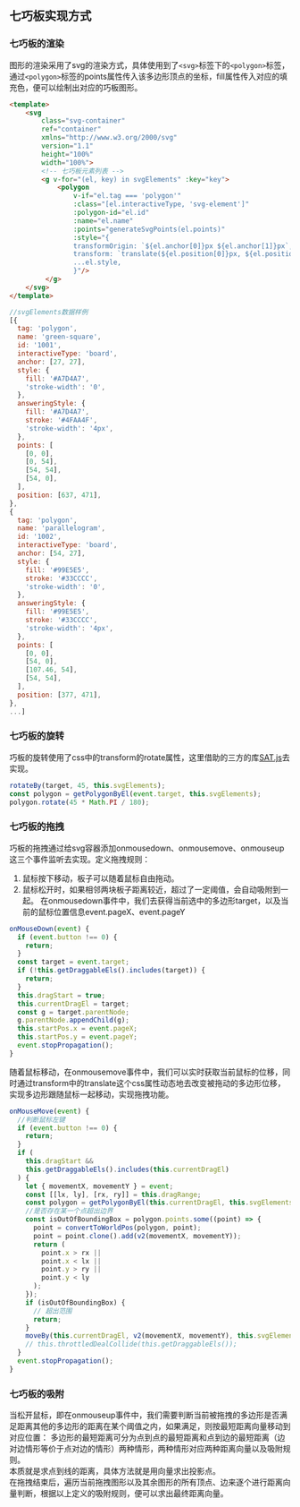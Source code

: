 ## 七巧板实现方式

### 七巧板的渲染
图形的渲染采用了svg的渲染方式，具体使用到了`<svg>`标签下的`<polygon>`标签，通过`<polygon>`标签的points属性传入该多边形顶点的坐标，fill属性传入对应的填充色，便可以绘制出对应的巧板图形。
```html
<template>
    <svg
        class="svg-container"
        ref="container"
        xmlns="http://www.w3.org/2000/svg"
        version="1.1"
        height="100%"
        width="100%">
        <!-- 七巧板元素列表 -->
        <g v-for="(el, key) in svgElements" :key="key">
            <polygon
                v-if="el.tag === 'polygon'"
                :class="[el.interactiveType, 'svg-element']"
                :polygon-id="el.id"
                :name="el.name"
                :points="generateSvgPoints(el.points)"
                :style="{
                transformOrigin: `${el.anchor[0]}px ${el.anchor[1]}px`,
                transform: `translate(${el.position[0]}px, ${el.position[1]}px)`,
                ...el.style,
                }"/>
         </g>
    </svg>
</template>
```
```js
//svgElements数据样例
[{
  tag: 'polygon',
  name: 'green-square',
  id: '1001',
  interactiveType: 'board',
  anchor: [27, 27],
  style: {
    fill: '#A7D4A7',
    'stroke-width': '0',
  },
  answeringStyle: {
    fill: '#A7D4A7',
    stroke: '#4FAA4F',
    'stroke-width': '4px',
  },
  points: [
    [0, 0],
    [0, 54],
    [54, 54],
    [54, 0],
  ],
  position: [637, 471],
},
{
  tag: 'polygon',
  name: 'parallelogram',
  id: '1002',
  interactiveType: 'board',
  anchor: [54, 27],
  style: {
    fill: '#99E5E5',
    stroke: '#33CCCC',
    'stroke-width': '0',
  },
  answeringStyle: {
    fill: '#99E5E5',
    stroke: '#33CCCC',
    'stroke-width': '4px',
  },
  points: [
    [0, 0],
    [54, 0],
    [107.46, 54],
    [54, 54],
  ],
  position: [377, 471],
},
...]
```


### 七巧板的旋转
巧板的旋转使用了css中的transform的rotate属性，这里借助的三方的库[SAT.js](https://github.com/jriecken/sat-js)去实现。
```js
rotateBy(target, 45, this.svgElements);
const polygon = getPolygonByEl(event.target, this.svgElements);
polygon.rotate(45 * Math.PI / 180);
```

### 七巧板的拖拽
巧板的拖拽通过给svg容器添加onmousedown、onmousemove、onmouseup这三个事件监听去实现。定义拖拽规则：
  1. 鼠标按下移动，板子可以随着鼠标自由拖动。
  2. 鼠标松开时，如果相邻两块板子距离较近，超过了一定阈值，会自动吸附到一起。
在onmousedown事件中，我们去获得当前选中的多边形target，以及当前的鼠标位置信息event.pageX、event.pageY
```js
onMouseDown(event) {
  if (event.button !== 0) {
    return;
  }
  const target = event.target;
  if (!this.getDraggableEls().includes(target)) {
    return;
  }
  this.dragStart = true;
  this.currentDragEl = target;
  const g = target.parentNode;
  g.parentNode.appendChild(g);
  this.startPos.x = event.pageX;
  this.startPos.y = event.pageY;
  event.stopPropagation();
}
```
随着鼠标移动，在onmousemove事件中，我们可以实时获取当前鼠标的位移，同时通过transform中的translate这个css属性动态地去改变被拖动的多边形位移，实现多边形跟随鼠标一起移动，实现拖拽功能。
```js
onMouseMove(event) {
  //判断鼠标左键
  if (event.button !== 0) {
    return;
  }
  if (
    this.dragStart &&
    this.getDraggableEls().includes(this.currentDragEl)
  ) {
    let { movementX, movementY } = event;
    const [[lx, ly], [rx, ry]] = this.dragRange;
    const polygon = getPolygonByEl(this.currentDragEl, this.svgElements);
    //是否存在某一个点超出边界
    const isOutOfBoundingBox = polygon.points.some((point) => {
      point = convertToWorldPos(polygon, point);
      point = point.clone().add(v2(movementX, movementY));
      return (
        point.x > rx ||
        point.x < lx ||
        point.y > ry ||
        point.y < ly
      );
    });
    if (isOutOfBoundingBox) {
      // 超出范围
      return;
    }
    moveBy(this.currentDragEl, v2(movementX, movementY), this.svgElements);
    // this.throttledDealCollide(this.getDraggableEls());
  }
  event.stopPropagation();
}
```

### 七巧板的吸附
当松开鼠标，即在onmouseup事件中，我们需要判断当前被拖拽的多边形是否满足距离其他的多边形的距离在某个阈值之内，如果满足，则按最短距离向量移动到对应位置：
多边形的最短距离可分为点到点的最短距离和点到边的最短距离（边对边情形等价于点对边的情形）两种情形，两种情形对应两种距离向量以及吸附规则。  
本质就是求点到线的距离，具体方法就是用向量求出投影点。  
在拖拽结束后，遍历当前拖拽图形以及其余图形的所有顶点、边来逐个进行距离向量判断，根据以上定义的吸附规则，便可以求出最终距离向量。